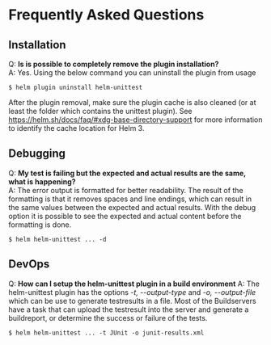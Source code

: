 # Frequently Asked Questions

## Installation

Q: **Is is possible to completely remove the plugin installation?** <br/>
A: Yes. Using the below command you can uninstall the plugin from usage
```
$ helm plugin uninstall helm-unittest
```
After the plugin removal, make sure the plugin cache is also cleaned (or at least the folder which contains the unittest plugin). See https://helm.sh/docs/faq/#xdg-base-directory-support for more information to identify the cache location for Helm 3.

## Debugging
Q: **My test is failing but the expected and actual results are the same, what is happening?** <br/>
A: The error output is formatted for better readability. The result of the formatting is that it removes spaces and line endings, which can result in the same values between the expected and actual results.
With the debug option it is possible to see the expected and actual content before the formatting is done.
```
$ helm helm-unittest ... -d
```

## DevOps
Q: **How can I setup the helm-unittest plugin in a build environment**
A: The helm-unittest plugin has the options _-t, --output-type_ and _-o, --output-file_ which can be use to generate testresults in a file. Most of the Buildservers have a task that can upload the testresult into the server and generate a buildreport, or determine the success or failure of the tests.
```
$ helm helm-unittest ... -t JUnit -o junit-results.xml
```
